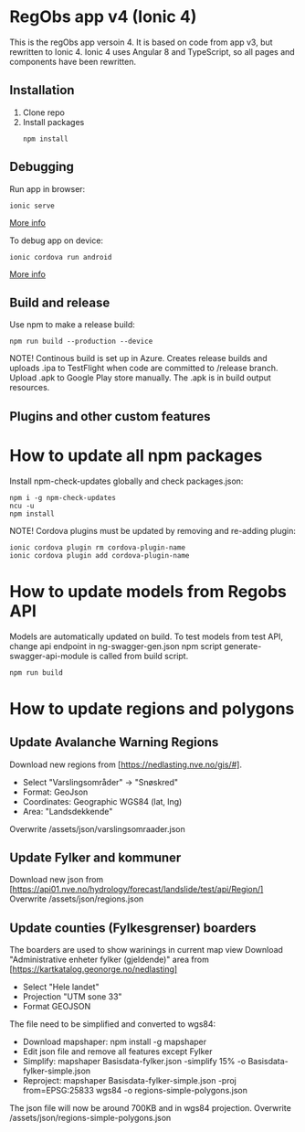 # RegObs app v4 (Ionic 4)
This is the regObs app versoin 4. It is based on code from app v3, but rewritten to Ionic 4.
Ionic 4 uses Angular 8 and TypeScript, so all pages and components have been rewritten.

## Installation
1. Clone repo
2. Install packages
   ```
   npm install
   ```

## Debugging
Run app in browser:
```
ionic serve
```
[More info](https://ionicframework.com/docs/building/running)

To debug app on device:
```
ionic cordova run android
```
[More info](https://ionicframework.com/docs/building/android)

## Build and release
Use npm to make a release build:

```
npm run build --production --device
```

NOTE! Continous build is set up in Azure.
Creates release builds and uploads .ipa to TestFlight when code are committed to /release branch.
Upload .apk to Google Play store manually. The .apk is in build output resources.

## Plugins and other custom features

# How to update all npm packages

Install npm-check-updates globally and check packages.json:
```
npm i -g npm-check-updates
ncu -u
npm install
```

NOTE! Cordova plugins must be updated by removing and re-adding plugin:
```
ionic cordova plugin rm cordova-plugin-name
ionic cordova plugin add cordova-plugin-name
```

# How to update models from Regobs API
Models are automatically updated on build.
To test models from test API, change api endpoint in ng-swagger-gen.json
npm script generate-swagger-api-module is called from build script.
```
npm run build
```

# How to update regions and polygons

## Update Avalanche Warning Regions
Download new regions from [https://nedlasting.nve.no/gis/#].
- Select "Varslingsområder" -> "Snøskred"
- Format: GeoJson
- Coordinates: Geographic WGS84 (lat, lng)
- Area: "Landsdekkende"

Overwrite /assets/json/varslingsomraader.json

## Update Fylker and kommuner
Download new json from [https://api01.nve.no/hydrology/forecast/landslide/test/api/Region/]
Overwrite /assets/json/regions.json

## Update counties (Fylkesgrenser) boarders
The boarders are used to show warinings in current map view
Download "Administrative enheter fylker (gjeldende)" area from [https://kartkatalog.geonorge.no/nedlasting]
- Select "Hele landet"
- Projection "UTM sone 33"
- Format GEOJSON

The file need to be simplified and converted to wgs84:
- Download mapshaper: npm install -g mapshaper
- Edit json file and remove all features except Fylker
- Simplify: mapshaper Basisdata-fylker.json -simplify 15% -o Basisdata-fylker-simple.json
- Reproject: mapshaper Basisdata-fylker-simple.json -proj from=EPSG:25833 wgs84 -o regions-simple-polygons.json

The json file will now be around 700KB and in wgs84 projection.
Overwrite /assets/json/regions-simple-polygons.json
